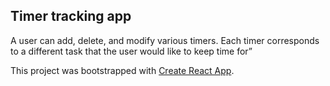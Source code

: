 ## Timer tracking app

A user can add, delete, and modify various timers. Each timer corresponds to a different task that the user would like to keep time for”

This project was bootstrapped with [Create React App](https://github.com/facebook/create-react-app).

